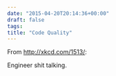```yaml
---
date: "2015-04-20T20:14:36+00:00"
draft: false
tags: 
title: "Code Quality"
---
```

From http://xkcd.com/1513/:

Engineer shit talking.
